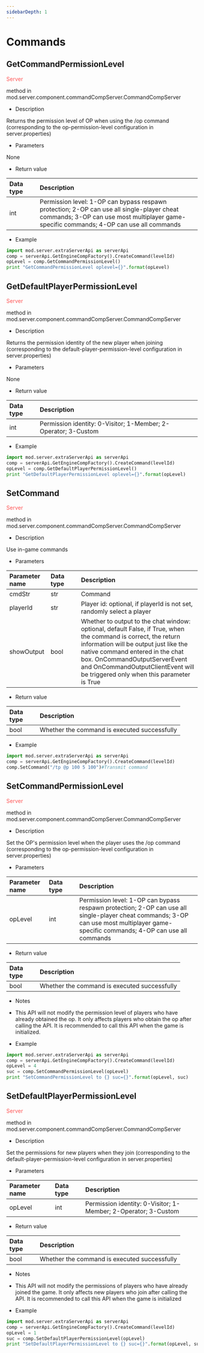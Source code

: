 ```yaml
--- 
sidebarDepth: 1 
--- 
```

# Commands 

## GetCommandPermissionLevel 

<span style="display:inline;color:#ff5555">Server</span> 

method in mod.server.component.commandCompServer.CommandCompServer 

- Description 

Returns the permission level of OP when using the /op command (corresponding to the op-permission-level configuration in server.properties) 

- Parameters 

None 

- Return value 

| <div style="width: 4em">Data type</div> | Description | 
| :--- | :--- | 
| int | Permission level: 1-OP can bypass respawn protection; 2-OP can use all single-player cheat commands; 3-OP can use most multiplayer game-specific commands; 4-OP can use all commands | 

- Example 

```python 
import mod.server.extraServerApi as serverApi 
comp = serverApi.GetEngineCompFactory().CreateCommand(levelId) 
opLevel = comp.GetCommandPermissionLevel() 
print "GetCommandPermissionLevel oplevel={}".format(opLevel) 
``` 

## GetDefaultPlayerPermissionLevel 

<span style="display:inline;color:#ff5555">Server</span> 

method in mod.server.component.commandCompServer.CommandCompServer 

- Description 

Returns the permission identity of the new player when joining (corresponding to the default-player-permission-level configuration in server.properties) 

- Parameters 

None 


- Return value 

| <div style="width: 4em">Data type</div> | Description | 
| :--- | :--- | 
| int | Permission identity: 0-Visitor; 1-Member; 2-Operator; 3-Custom | 

- Example 

```python 
import mod.server.extraServerApi as serverApi 
comp = serverApi.GetEngineCompFactory().CreateCommand(levelId) 
opLevel = comp.GetDefaultPlayerPermissionLevel() 
print "GetDefaultPlayerPermissionLevel oplevel={}".format(opLevel) 
``` 

## SetCommand 

<span style="display:inline;color:#ff5555">Server</span> 

method in mod.server.component.commandCompServer.CommandCompServer 

- Description 

Use in-game commands 

- Parameters 

| Parameter name | <div style="width: 4em">Data type</div> | Description | 
| :--- | :--- | :--- | 
| cmdStr | str | Command | 
| playerId | str | Player id: optional, if playerId is not set, randomly select a player | 
| showOutput | bool | Whether to output to the chat window: optional, default False, if True, when the command is correct, the return information will be output just like the native command entered in the chat box. OnCommandOutputServerEvent and OnCommandOutputClientEvent will be triggered only when this parameter is True | 

- Return value 

| <div style="width: 4em">Data type</div> | Description | 
| :--- | :--- | 
| bool | Whether the command is executed successfully | 

- Example 

```python 
import mod.server.extraServerApi as serverApi 
comp = serverApi.GetEngineCompFactory().CreateCommand(levelId) 
comp.SetCommand("/tp @p 100 5 100")#Transmit command 
``` 




## SetCommandPermissionLevel 

<span style="display:inline;color:#ff5555">Server</span> 

method in mod.server.component.commandCompServer.CommandCompServer 

- Description 

Set the OP's permission level when the player uses the /op command (corresponding to the op-permission-level configuration in server.properties) 

- Parameters 

| Parameter name | <div style="width: 4em">Data type</div> | Description | 
| :--- | :--- | :--- | 
| opLevel | int | Permission level: 1-OP can bypass respawn protection; 2-OP can use all single-player cheat commands; 3-OP can use most multiplayer game-specific commands; 4-OP can use all commands | 

- Return value 

| <div style="width: 4em">Data type</div> | Description | 
| :--- | :--- | 
| bool | Whether the command is executed successfully | 

- Notes 
- This API will not modify the permission level of players who have already obtained the op. It only affects players who obtain the op after calling the API. It is recommended to call this API when the game is initialized. 

- Example 

```python 
import mod.server.extraServerApi as serverApi 
comp = serverApi.GetEngineCompFactory().CreateCommand(levelId) 
opLevel = 4 
suc = comp.SetCommandPermissionLevel(opLevel) 
print "SetCommandPermissionLevel to {} suc={}".format(opLevel, suc) 
``` 

## SetDefaultPlayerPermissionLevel 

<span style="display:inline;color:#ff5555">Server</span> 

method in mod.server.component.commandCompServer.CommandCompServer 

- Description 

Set the permissions for new players when they join (corresponding to the default-player-permission-level configuration in server.properties) 

- Parameters 


| Parameter name | <div style="width: 4em">Data type</div> | Description | 
| :--- | :--- | :--- | 
| opLevel | int | Permission identity: 0-Visitor; 1-Member; 2-Operator; 3-Custom | 

- Return value 

| <div style="width: 4em">Data type</div> | Description | 
| :--- | :--- | 
| bool | Whether the command is executed successfully | 

- Notes 
- This API will not modify the permissions of players who have already joined the game. It only affects new players who join after calling the API. It is recommended to call this API when the game is initialized 

- Example 

```python 
import mod.server.extraServerApi as serverApi 
comp = serverApi.GetEngineCompFactory().CreateCommand(levelId) 
opLevel = 1 
suc = comp.SetDefaultPlayerPermissionLevel(opLevel)
print "SetDefaultPlayerPermissionLevel to {} suc={}".format(opLevel, suc)
```